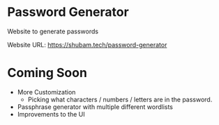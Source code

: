 # Password Generator
Website to generate passwords

Website URL: https://shubam.tech/password-generator

# Coming Soon
- More Customization
  - Picking what characters / numbers / letters are in the password. 
- Passphrase generator with multiple different wordlists
- Improvements to the UI
